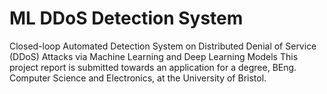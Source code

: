 # ML DDoS Detection System
Closed-loop Automated Detection System on Distributed Denial of Service (DDoS) Attacks via Machine Learning and Deep Learning Models
This project report is submitted towards an application for a degree, BEng. Computer Science and Electronics, at the University of
Bristol.
